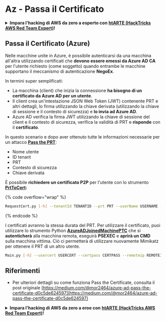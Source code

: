 # Az - Passa il Certificato

<details>

<summary><strong>Impara l'hacking di AWS da zero a esperto con</strong> <a href="https://training.hacktricks.xyz/courses/arte"><strong>htARTE (HackTricks AWS Red Team Expert)</strong></a><strong>!</strong></summary>

Altri modi per supportare HackTricks:

* Se vuoi vedere la tua **azienda pubblicizzata in HackTricks** o **scaricare HackTricks in PDF** Controlla i [**PACCHETTI DI ABBONAMENTO**](https://github.com/sponsors/carlospolop)!
* Ottieni il [**merchandising ufficiale di PEASS & HackTricks**](https://peass.creator-spring.com)
* Scopri [**The PEASS Family**](https://opensea.io/collection/the-peass-family), la nostra collezione di [**NFT esclusivi**](https://opensea.io/collection/the-peass-family)
* **Unisciti al** 💬 [**gruppo Discord**](https://discord.gg/hRep4RUj7f) o al [**gruppo telegram**](https://t.me/peass) o **seguici** su **Twitter** 🐦 [**@hacktricks_live**](https://twitter.com/hacktricks_live)**.**
* **Condividi i tuoi trucchi di hacking inviando PR a** [**HackTricks**](https://github.com/carlospolop/hacktricks) e [**HackTricks Cloud**](https://github.com/carlospolop/hacktricks-cloud) github repos.

</details>

## Passa il Certificato (Azure)

Nelle macchine unite in Azure, è possibile autenticarsi da una macchina all'altra utilizzando certificati che **devono essere emessi da Azure AD CA** per l'utente richiesto (come soggetto) quando entrambe le macchine supportano il meccanismo di autenticazione **NegoEx**.

In termini super semplificati:

* La macchina (client) che inizia la connessione **ha bisogno di un certificato da Azure AD per un utente**.
* Il client crea un'intestazione JSON Web Token (JWT) contenente PRT e altri dettagli, lo firma utilizzando la chiave derivata (utilizzando la chiave di sessione e il contesto di sicurezza) e **lo invia ad Azure AD**.
* Azure AD verifica la firma JWT utilizzando la chiave di sessione del client e il contesto di sicurezza, verifica la validità di PRT e **risponde** con il **certificato**.

In questo scenario e dopo aver ottenuto tutte le informazioni necessarie per un attacco [**Pass the PRT**](pass-the-prt.md):

* Nome utente
* ID tenant
* PRT
* Contesto di sicurezza
* Chiave derivata

È possibile **richiedere un certificato P2P** per l'utente con lo strumento [**PrtToCert**](https://github.com/morRubin/PrtToCert)**:**

{% code overflow="wrap" %}
```bash
RequestCert.py [-h] --tenantId TENANTID --prt PRT --userName USERNAME --hexCtx HEXCTX --hexDerivedKey HEXDERIVEDKEY [--passPhrase PASSPHRASE]
```
{% endcode %}

I certificati avranno la stessa durata del PRT. Per utilizzare il certificato, puoi utilizzare lo strumento Python [**AzureADJoinedMachinePTC**](https://github.com/morRubin/AzureADJoinedMachinePTC) che si **autenticherà** alla macchina remota, eseguirà **PSEXEC** e **aprirà un CMD** sulla macchina vittima. Ciò ci permetterà di utilizzare nuovamente Mimikatz per ottenere il PRT di un altro utente.
```bash
Main.py [-h] --usercert USERCERT --certpass CERTPASS --remoteip REMOTEIP
```
## Riferimenti

* Per ulteriori dettagli su come funziona Pass the Certificate, consulta il post originale [https://medium.com/@mor2464/azure-ad-pass-the-certificate-d0c5de624597](https://medium.com/@mor2464/azure-ad-pass-the-certificate-d0c5de624597)

<details>

<summary><strong>Impara l'hacking di AWS da zero a eroe con</strong> <a href="https://training.hacktricks.xyz/courses/arte"><strong>htARTE (HackTricks AWS Red Team Expert)</strong></a><strong>!</strong></summary>

Altri modi per supportare HackTricks:

* Se desideri vedere la tua **azienda pubblicizzata su HackTricks** o **scaricare HackTricks in PDF**, consulta i [**PACCHETTI DI ABBONAMENTO**](https://github.com/sponsors/carlospolop)!
* Ottieni il [**merchandising ufficiale di PEASS & HackTricks**](https://peass.creator-spring.com)
* Scopri [**The PEASS Family**](https://opensea.io/collection/the-peass-family), la nostra collezione di [**NFT**](https://opensea.io/collection/the-peass-family) esclusivi
* **Unisciti al** 💬 [**gruppo Discord**](https://discord.gg/hRep4RUj7f) o al [**gruppo Telegram**](https://t.me/peass) o **seguici** su **Twitter** 🐦 [**@hacktricks_live**](https://twitter.com/hacktricks_live)**.**
* **Condividi i tuoi trucchi di hacking inviando PR ai repository di** [**HackTricks**](https://github.com/carlospolop/hacktricks) e [**HackTricks Cloud**](https://github.com/carlospolop/hacktricks-cloud) github.

</details>
